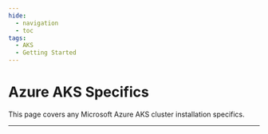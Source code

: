```yaml
---
hide:
  - navigation
  - toc
tags:
  - AKS
  - Getting Started
---
```

# Azure AKS Specifics

This page covers any Microsoft Azure AKS cluster installation specifics.

---
